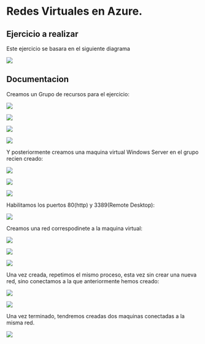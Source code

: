 # Redes Virtuales en Azure.

## Ejercicio a realizar

Este ejercicio se basara en el siguiente diagrama

![](img/vnet.png)

## Documentacion

Creamos un Grupo de recursos para el ejercicio:

![](img/vnet1.png)

![](img/vnet2.png)

![](img/vnet3.png)

![](img/vnet4.png)

Y posteriormente creamos una maquina virtual Windows Server en el grupo recien creado:

![](img/vnet5.png)

![](img/vnet6.png)

![](img/vnet7.png)

Habilitamos los puertos 80(http) y 3389(Remote Desktop):

![](img/vnet8.png)

Creamos una red correspodinete a la maquina virtual:

![](img/vnet9.png)

![](img/vnet10.png)

![](img/vnet11.png)

Una vez creada, repetimos el mismo proceso, esta vez sin crear una nueva red, sino conectamos a la que anteriormente hemos creado:

![](img/vnet12.png)

![](img/vnet13.png)

Una vez terminado, tendremos creadas dos maquinas conectadas a la misma red.

![](img/vnet14.png)


